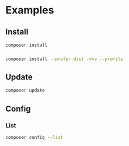 # Examples

## Install

```sh
composer install
```

###

```sh
composer install --prefer-dist -vvv --profile
```

## Update

```sh
composer update
```

## Config

### List

```sh
composer config --list
```
